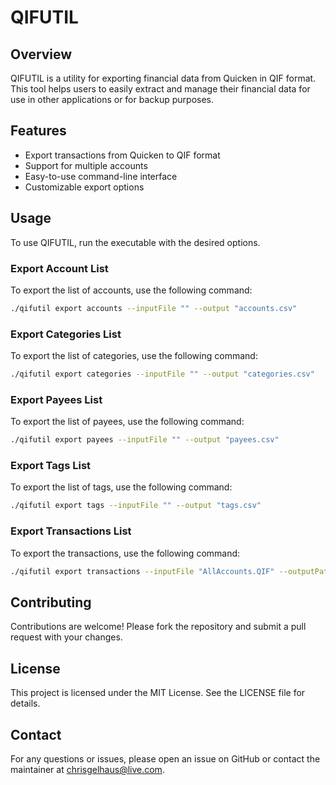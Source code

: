 # QIFUTIL
## Overview

QIFUTIL is a utility for exporting financial data from Quicken in QIF format. This tool helps users to easily extract and manage their financial data for use in other applications or for backup purposes.

## Features

- Export transactions from Quicken to QIF format
- Support for multiple accounts
- Easy-to-use command-line interface
- Customizable export options

## Usage

To use QIFUTIL, run the executable with the desired options. 

### Export Account List
To export the list of accounts, use the following command:

```sh
./qifutil export accounts --inputFile "" --output "accounts.csv"
```

### Export Categories List
To export the list of categories, use the following command:

```sh
./qifutil export categories --inputFile "" --output "categories.csv"
```

### Export Payees List
To export the list of payees, use the following command:

```sh
./qifutil export payees --inputFile "" --output "payees.csv"
```

### Export Tags List
To export the list of tags, use the following command:

```sh
./qifutil export tags --inputFile "" --output "tags.csv"
```

### Export Transactions List
To export the transactions, use the following command:

```sh
./qifutil export transactions --inputFile "AllAccounts.QIF" --outputPath "C:\export\\" --categoryMapFile "categories.csv" --accountMapFile "accounts.csv" --payeeMapFile "payees.csv" --tagMapFile "tags.csv" --addTagForImport true
```

## Contributing

Contributions are welcome! Please fork the repository and submit a pull request with your changes.

## License

This project is licensed under the MIT License. See the LICENSE file for details.

## Contact

For any questions or issues, please open an issue on GitHub or contact the maintainer at chrisgelhaus@live.com.
